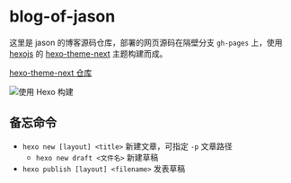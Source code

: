 # blog-of-jason

这里是 jason 的博客源码仓库，部署的网页源码在隔壁分支 `gh-pages` 上，使用 [hexojs](https://hexo.io/zh-cn/) 的 [hexo-theme-next](https://theme-next.js.org/) 主题构建而成。

[hexo-theme-next 仓库](https://github.com/next-theme/hexo-theme-next)

![使用 Hexo 构建](https://img.shields.io/badge/hexo-%230E83CD?label=使用%20Hexo%20构建)

## 备忘命令

* `hexo new [layout] <title>` 新建文章，可指定 `-p` 文章路径
	- `hexo new draft <文件名>` 新建草稿
* `hexo publish [layout] <filename>` 发表草稿
